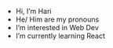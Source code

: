 - Hi, I’m Hari
- He/ Him are my pronouns
- I’m interested in Web Dev
- I’m currently learning React


<!---
Hariprasath1998/Hariprasath1998 is a ✨ special ✨ repository because its `README.md` (this file) appears on your GitHub profile.
You can click the Preview link to take a look at your changes.
--->
